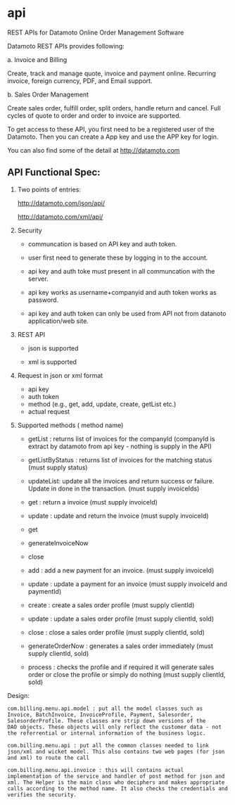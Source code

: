 api
===

REST APIs for Datamoto Online Order Management Software

Datamoto REST APIs provides following: 

a. Invoice and Billing

Create, track and manage quote, invoice and payment online. Recurring invoice, foreign currency, PDF, and Email support. 

b. Sales Order Management 

Create sales order, fulfill order, split orders, handle return and cancel. Full cycles of quote to order and order to invoice are supported. 


To get access to these API, you first need to be a registered user of the Datamoto. Then you can create a App key and use the APP key for login.

You can also find some of the detail at http://datamoto.com


API Functional Spec:
--------------------

1) Two points of entries:

	http://datamoto.com/json/api/<module>
	
	http://datamoto.com/xml/api/<module>
	
2) Security

	- communcation is based on API key and auth token.
	
	- user first need to generate these by logging in to the account.
	
	- api key and auth toke must present in all communcation with the server.
	
	- api key works as username+companyid and auth token works as password.
	
	- api key and auth token can only be used from API not from datanoto application/web site.
	

3) REST API 

	- json is supported
	
	- xml is supported	
	
4) Request in json or xml format

   - api key
   - auth token
   - method (e.g., get, add, update, create, getList etc.)
   - actual request
   
5) Supported methods  (<module> method name)

	- <listinvoice> getList : returns list of invoices for the companyId (companyId is extract by datamoto from api key - nothing is supply in the API)
	- <listinvoice> getListByStatus : returns list of invoices for the matching status	(must supply status)
	- <listinvoice> updateList: update all the invoices and return success or failure. Update in done in the transaction. (must supply invoiceIds)	
	- <invoice> get : return a invoice (must supply invoiceId)
	- <invoice> update : update and return the invoice (must supply invoiceId)
    - <invoiceprofile> get
	- <invoiceprofile> generateInvoiceNow
	- <invoiceprofile> close
	
	- <payment> add : add a new payment for an invoice. (must supply invoiceId)
	- <payment> update : update a payment for an invoice (must supply invoiceId and paymentId)
	
	- <salesorderprofile> create : create a sales order profile (must supply clientId)
	- <salesorderprofile> update : update a sales order profile (must supply clientId, soId)
	- <salesorderprofile> close  : close a sales order profile (must supply clientId, soId)
	- <salesorderprofile> generateOrderNow  : generates a sales order immediately (must supply clientId, soId)
	- <salesorderprofile> process : checks the profile and if required it will generate sales order or close the profile or simply do nothing (must supply clientId, soId)
	
	
Design:

	com.billing.menu.api.model : put all the model classes such as Invoice, BatchInvoice, InvoiceProfile, Payment, Salesorder, SalesorderProfile. These classes are strip down versions of the 
	DAO objects. These objects will only reflect the customer data - not the referrential or internal information of the business logic.
	
	com.billing.menu.api : put all the common classes needed to link json/xml and wicket model. This also contains two web pages (for json and xml) to route the call 
	
	com.billing.menu.api.invoice : this will contains actual implementation of the service and handler of post method for json and xml. The Helper is the main class who deciphers and makes appropriate 
	calls according to the method name. It also checks the credentials and verifies the security.
	

